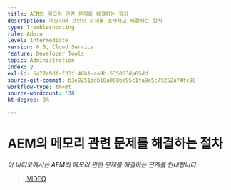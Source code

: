 ```yaml
---
title: AEM의 메모리 관련 문제를 해결하는 절차
description: 메모리와 관련된 문제를 조사하고 해결하는 절차
type: Troubleshooting
role: Admin
level: Intermediate
version: 6.5, Cloud Service
feature: Developer Tools
topic: Administration
index: y
exl-id: 6477e9df-f33f-46b1-aa9b-535063da65dd
source-git-commit: b3e9251bdb18a008be95c1fa9e5c79252a74fc98
workflow-type: tm+mt
source-wordcount: '38'
ht-degree: 0%

---
```


# AEM의 메모리 관련 문제를 해결하는 절차

*이 비디오에서는 AEM의 메모리 관련 문제를 해결하는 단계를 안내합니다.*

>[!VIDEO](https://video.tv.adobe.com/v/335473?quality=12&learn=on)
